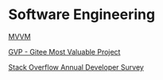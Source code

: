 # Software Engineering



[MVVM](https://docs.microsoft.com/en-us/xamarin/xamarin-forms/enterprise-application-patterns/mvvm)

[GVP - Gitee Most Valuable Project](https://gitee.com/gvp)

[Stack Overflow Annual Developer Survey](https://insights.stackoverflow.com/survey)
